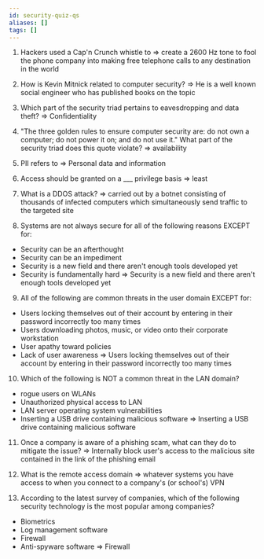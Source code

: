 ```yaml
---
id: security-quiz-qs
aliases: []
tags: []
---
```


1. Hackers used a Cap'n Crunch whistle to
=> create a 2600 Hz tone to fool the phone company into making free telephone calls to any destination in the world

2. How is Kevin Mitnick related to computer security?
=> He is a well known social engineer who has published books on the topic

3. Which part of the security triad pertains to eavesdropping and data theft?
=> Confidentiality

4. "The three golden rules to ensure computer security are: do not own a computer; do not power it on; and do not use it." What part of the security triad does this quote violate?
=> availability

5. PII refers to
=> Personal data and information

6. Access should be granted on a ___ privilege basis
=> least

7. What is a DDOS attack?
=> carried out by a botnet consisting of thousands of infected computers which simultaneously send traffic to the targeted site

8. Systems are not always secure for all of the following reasons EXCEPT for:
- Security can be an afterthought
- Security can be an impediment
- Security is a new field and there aren't enough tools developed yet
- Security is fundamentally hard
=> Security is a new field and there aren't enough tools developed yet

9. All of the following are common threats in the user domain EXCEPT for:
- Users locking themselves out of their account by entering in their password incorrectly too many times
- Users downloading photos, music, or video onto their corporate workstation
- User apathy toward policies
- Lack of user awareness
=> Users locking themselves out of their account by entering in their password incorrectly too many times

10. Which of the following is NOT a common threat in the LAN domain?
- rogue users on WLANs
- Unauthorized physical access to LAN
- LAN server operating system vulnerabilities
- Inserting a USB drive containing malicious software
=> Inserting a USB drive containing malicious software

11. Once a company is aware of a phishing scam, what can they do to mitigate the issue?
=> Internally block user's access to the malicious site contained in the link of the phishing email

12. What is the remote access domain
=> whatever systems you have access to when you connect to a company's (or school's) VPN

13. According to the latest survey of companies, which of the following security technology is the most popular among companies?
- Biometrics
- Log management software
- Firewall
- Anti-spyware software
=> Firewall
